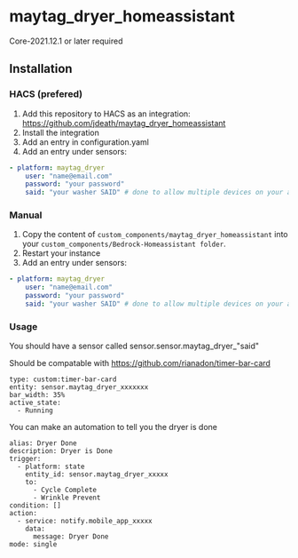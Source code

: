 # maytag_dryer_homeassistant



Core-2021.12.1 or later required

## Installation

### HACS (prefered)

1. Add this repository to HACS as an integration: https://github.com/jdeath/maytag_dryer_homeassistant
1. Install the integration
1. Add an entry in configuration.yaml
1. Add an entry under sensors:

```yaml
- platform: maytag_dryer
    user: "name@email.com"
    password: "your password"
    said: "your washer SAID" # done to allow multiple devices on your account. Use uppercase letters, use the "SAID" shown in the maytag app
```

### Manual

1. Copy the content of `custom_components/maytag_dryer_homeassistant` into your `custom_components/Bedrock-Homeassistant folder`.
1. Restart your instance
1. Add an entry under sensors:

```yaml
- platform: maytag_dryer
    user: "name@email.com"
    password: "your password"
    said: "your washer SAID" # done to allow multiple devices on your account. Use uppercase letters, use the "SAID" shown in the maytag app
```

### Usage
You should have a sensor called sensor.sensor.maytag_dryer_"said"

Should be compatable with https://github.com/rianadon/timer-bar-card

```
type: custom:timer-bar-card
entity: sensor.maytag_dryer_xxxxxxx
bar_width: 35%
active_state:
  - Running
```

You can make an automation to tell you the dryer is done
```
alias: Dryer Done
description: Dryer is Done
trigger:
  - platform: state
    entity_id: sensor.maytag_dryer_xxxxx
    to:
      - Cycle Complete
      - Wrinkle Prevent
condition: []
action:
  - service: notify.mobile_app_xxxxx
    data:
      message: Dryer Done
mode: single
```
